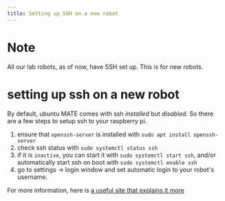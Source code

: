 ```yaml
---
title: Setting up SSH on a new robot
---
```

# Note
All our lab robots, as of now, have SSH set up. This is for new robots.
# setting up ssh on a new robot

By default, ubuntu MATE comes with ssh *installed* but *disabled*. So there are a few steps to setup ssh to your raspberry pi.

1. ensure that `openssh-server` is installed with `sudo apt install openssh-server`
2. check ssh status with `sudo systemctl status ssh`
3. if it is `inactive`, you can start it with `sudo systemctl start ssh`, and/or automatically start ssh on boot with `sudo systemctl enable ssh`
4. go to settings -> login window and set automatic login to your robot's username.

For more information, here is [a useful site that explains it more](https://linuxize.com/post/how-to-enable-ssh-on-ubuntu-18-04/)
